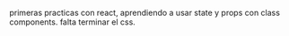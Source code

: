 primeras practicas con react, aprendiendo a usar state y props con class components.
falta terminar el css.
